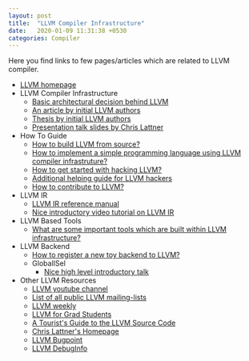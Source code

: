 ```yaml
---
layout: post
title:  "LLVM Compiler Infrastructure"
date:   2020-01-09 11:31:38 +0530
categories: Compiler
---
```


Here you find links to few pages/articles which are related to LLVM compiler.

* [LLVM homepage][11]
* LLVM Compiler Infrastructure
  * [Basic architectural decision behind LLVM][1]
  * [An article by initial LLVM authors][2]
  * [Thesis by initial LLVM authors][4]
  * [Presentation talk slides by Chris Lattner][3]
* How To Guide
  * [How to build LLVM from source?][5]
  * [How to implement a simple programming language using LLVM compiler infrastruture?][6]
  * [How to get started with hacking LLVM?][7]
  * [Additional helping guide for LLVM hackers][8]
  * [How to contribute to LLVM?][21]
* LLVM IR
  * [LLVM IR reference manual][9]
  * [Nice introductory video tutorial on LLVM IR][23]
* LLVM Based Tools
  * [What are some important tools which are built within LLVM infrastructure?][10]
* LLVM Backend
  * [How to register a new toy backend to LLVM?][20]
  * GlobalISel
    * [Nice high level introductory talk][22]
* Other LLVM Resources
  * [LLVM youtube channel][12]
  * [List of all public LLVM mailing-lists][13]
  * [LLVM weekly][14]
  * [LLVM for Grad Students][15]
  * [A Tourist's Guide to the LLVM Source Code][16]
  * [Chris Lattner's Homepage][17]
  * [LLVM Bugpoint][18]
  * [LLVM DebugInfo][19]

[1]: http://www.aosabook.org/en/llvm.html
[2]: /files/LLVM/2004-01-30-CGO-LLVM.pdf
[3]: /files/LLVM/2008-10-04-ACAT-LLVM-Intro.pdf
[4]: /files/LLVM/2002-12-LattnerMSThesis.pdf
[5]: https://llvm.org/docs/GettingStarted.html
[6]: https://llvm.org/docs/tutorial/index.html
[7]: https://llvm.org/docs/ProgrammersManual.html
[8]: https://llvm.org/docs/UserGuides.html
[9]: https://llvm.org/docs/Reference.html
[10]: https://llvm.org/docs/CommandGuide/index.html
[11]: https://llvm.org/
[12]: https://www.youtube.com/channel/UCv2_41bSAa5Y_8BacJUZfjQ/feed
[13]: http://lists.llvm.org/mailman/listinfo
[14]: http://llvmweekly.org/
[15]: https://www.cs.cornell.edu/~asampson/blog/llvm.html
[16]: https://blog.regehr.org/archives/1453
[17]: http://www.nondot.org/sabre/
[18]: http://logan.tw/posts/2014/11/26/llvm-bugpoint/
[19]: https://wiki.aalto.fi/display/t1065450/LLVM+DebugInfo
[20]: https://github.com/llvm/llvm-project/pull/94
[21]: https://llvm.org/docs/GettingInvolved.html
[22]: https://www.youtube.com/watch?v=d6dF6E4BPeU
[23]: https://www.youtube.com/watch?v=m8G_S5LwlTo
